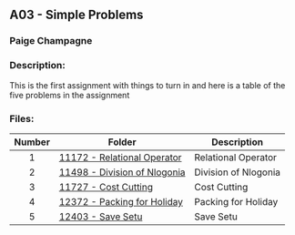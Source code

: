 ## A03 - Simple Problems
### Paige Champagne
### Description:

This is the first assignment with things to turn in and here is a table of the five problems in the assignment

### Files:
| Number | Folder                              | Description                            |
| :----: | ----------------------------------- | -------------------------------------- |
| 1 | [11172 - Relational Operator](./11172/readme.md)   | Relational Operator |
| 2 | [11498 - Division of Nlogonia](./11498/readme.md)   | Division of Nlogonia |
| 3 | [11727 - Cost Cutting](./11727/readme.md)   | Cost Cutting |
| 4 | [12372 - Packing for Holiday](./12372/readme.md)   | Packing for Holiday |
| 5 | [12403 - Save Setu](./12403/readme.md)   | Save Setu |